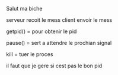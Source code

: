 Salut ma biche

serveur recoit le mess
client envoir le mess



getpid() = pour obtenir le pid

pause() = sert a attendre le prochian signal 

kill <PID> = tuer le proces


il faut que je gere si cest pas le bon pid